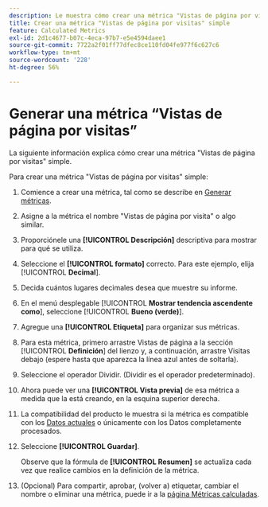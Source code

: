 ```yaml
---
description: Le muestra cómo crear una métrica "Vistas de página por visitas" simple.
title: Crear una métrica "Vistas de página por visitas" simple
feature: Calculated Metrics
exl-id: 2d1c4677-b07c-4eca-97b7-e5e4594daee1
source-git-commit: 7722a2f01ff77dfec8ce110fd04fe977f6c627c6
workflow-type: tm+mt
source-wordcount: '228'
ht-degree: 56%

---
```


# Generar una métrica “Vistas de página por visitas” 

La siguiente información explica cómo crear una métrica &quot;Vistas de página por visitas&quot; simple.

Para crear una métrica &quot;Vistas de página por visitas&quot; simple:

1. Comience a crear una métrica, tal como se describe en [Generar métricas](/help/components/c-calcmetrics/c-workflow/cm-workflow/c-build-metrics/cm-build-metrics.md).
1. Asigne a la métrica el nombre &quot;Vistas de página por visita&quot; o algo similar.
1. Proporciónele una **[!UICONTROL Descripción]** descriptiva para mostrar para qué se utiliza.
1. Seleccione el **[!UICONTROL formato]** correcto. Para este ejemplo, elija [!UICONTROL **Decimal**].
1. Decida cuántos lugares decimales desea que muestre su informe.
1. En el menú desplegable [!UICONTROL **Mostrar tendencia ascendente como**], seleccione [!UICONTROL **Bueno (verde)**].
1. Agregue una **[!UICONTROL Etiqueta]** para organizar sus métricas.
1. Para esta métrica, primero arrastre Vistas de página a la sección [!UICONTROL **Definición**] del lienzo y, a continuación, arrastre Visitas debajo (espere hasta que aparezca la línea azul antes de soltarla).
1. Seleccione el operador Dividir. (Dividir es el operador predeterminado).
1. Ahora puede ver una **[!UICONTROL Vista previa]** de esa métrica a medida que la está creando, en la esquina superior derecha.
1. La compatibilidad del producto le muestra si la métrica es compatible con los [Datos actuales](https://experienceleague.adobe.com/docs/analytics/analyze/reports-analytics/current-data.html?lang=es) o únicamente con los Datos completamente procesados.
1. Seleccione **[!UICONTROL Guardar]**.

   Observe que la fórmula de **[!UICONTROL Resumen]** se actualiza cada vez que realice cambios en la definición de la métrica.

1. (Opcional) Para compartir, aprobar, (volver a) etiquetar, cambiar el nombre o eliminar una métrica, puede ir a la [página Métricas calculadas](/help/components/c-calcmetrics/c-workflow/cm-workflow/cm-manager.md).
